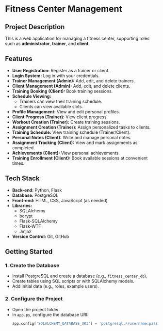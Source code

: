 #  Fitness Center Management

##  Project Description

This is a web application for managing a fitness center, supporting roles such as **administrator**, **trainer**, and **client**.

##  Features

- **User Registration:** Register as a trainer or client.  
- **Login System:** Log in with your credentials.  
- **Trainer Management (Admin):** Add, edit, and delete trainers.  
- **Client Management (Admin):** Add, edit, and delete clients.  
- **Training Booking (Client):** Book training sessions.  
- **Schedule Viewing:**
  - Trainers can view their training schedule.
  - Clients can view available slots.
- **Profile Management:** View and edit personal profiles.  
- **Client Progress (Trainer):** View client progress.  
- **Workout Creation (Trainer):** Create training sessions.  
- **Assignment Creation (Trainer):** Assign personalized tasks to clients.  
- **Training Schedule:** View training schedule (Trainer/Client).  
- **Personal Notes (Client):** Write and manage personal notes.  
- **Assignment Tracking (Client):** View and mark assignments as completed.  
- **Achievements (Client):** View personal achievements.  
- **Training Enrollment (Client):** Book available sessions at convenient times.

## Tech Stack

- **Back-end:** Python, Flask  
- **Database:** PostgreSQL  
- **Front-end:** HTML, CSS, JavaScript (as needed)  
- **Libraries:**  
  - SQLAlchemy  
  - bcrypt  
  - Flask-SQLAlchemy  
  - Flask-WTF  
  - Jinja2  
- **Version Control:** Git, GitHub

## Getting Started

### 1. Create the Database

- Install PostgreSQL and create a database (e.g., `fitness_center_db`).  
- Create tables using SQL scripts or with SQLAlchemy models.  
- Add initial data (e.g., roles, example users).

### 2. Configure the Project

- Open the project folder.  
- In `app.py`, configure the database URI:
  ```python
  app.config['SQLALCHEMY_DATABASE_URI'] = 'postgresql://username:password@localhost/fitness_center_db'
